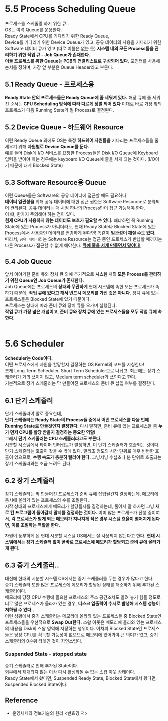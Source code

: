 # 5.5 Process Scheduling Queue
프로세스를 스케줄링 하기 위한 큐.. <br>
OS는 여려 Queue를 운용한다. <br>
Ready State에서 CPU를 기다리기 위한 Ready Queue, <br>
Device를 기다리기 위한 Device Queue가 있고, 공유 데이터의 사용을 기다리기 위한 Software 데이터 큐가 있고 (따로 이름은 없는 듯) **시스템 내의 모든 Process들을 관리하기 위한 작업 큐 - Job Queue가 존재한다.** <Br>
**이들 프로세스를 위한 Queue는 PCB의 연결리스트로 구성되어 있다.** 포인터를 사용해 순서를 정하며, 가장 앞 부분은 Queue Header라고 부른다. <Br>

## 5.1 Ready Queue - 프로세스용
**Ready State 안의 프로세스들은 Ready Queue에 줄 세워져 있다.** 해당 큐에 줄 세워진 순서는 **CPU Scheduling 방식에 따라 다르게 정렬 되어 있다** 이대로 바로 가장 앞의 프로세스가 다음 Running State가 될 Process로 결정된다. <br>

## 5.2 Device Queue - 하드웨어 Resource
이런 Ready Queue 외에도 OS는 특정 **하드웨어 자원들을** 기다리는 프로세스들을 줄 세우기 위해 **자원별로 Device Queue를 둔다.** <br>
예를 들어 Disk에 I/O 서비스를 요청한 Process들은 Disk I/O Queue에 Keyboard 입력을 받아야 하는 경우에는 keyboard I/O Queue에 줄을 서게 되는 것이다. (I/O이기 때문에 대게 Blocked State)

## 5.3 Software Resource용 Queue
이런 Queue들은 Software의 공유 데이터에 접근할 때도 필요하다 <br>
**데이터 일관성을** 위해 공유 데이터에 대한 접근 권한은 Software Resource로 분류되어 관리된다. 공유 데이터는 매 시점 하나의 Process만이 접근 가능해야 한다. <br>
이 떄, 한가지 주의해야 하는 점이 있다. <Br>
**현재 CPU가 사용하지 않는 데이터도 보호가 필요할 수 있다.** 왜냐하면 꼭 Running State에 있는 Process가 아니더라도, 현재 Ready State나 Blocked State에 있는 Process에서 사용중인 데이터를 변경하게 된다면! 똑같이 **일관성이 깨질 수도 있다.** <Br>
따라서, `공유 데이터`라는 Software Resource는 접근 중인 프로세스가 반납할 때까지는 다른 Process가 접근할 수 없게 해야한다. <U>**큐에 줄을 서게 만들면서 말이다!**</U> <br>


## 5.4 Job Queue
앞서 이야기한 준비 큐와 장치 큐 외에 추가적으로 **시스템 내의 모든 Process를 관리하기 위한 Queue인 Job Queue가 존재한다.** <br>
Job Queue에는 프로세스의 **상태와 무관하게** 현재 시스템에 속한 모든 프로세스가 속하기 때문에, **작업 큐에 있다고 해서 반드시 메모리를 가진 것은 아니다.**
장치 큐에 있는 프로세스들은 Blocked State에 있기 때문이다. <br>
프로세스는 상태에 따라 준비 큐와 장치 큐를 오가며 실행된다. <Br>
**작업 큐가 가장 넓은 개념이고, 준비 큐와 장치 큐에 있는 프로세스들을 모두 작업 큐에 속한다.** <br> <br>
 
# 5.6 Scheduler
**Scheduler는 Code이다.** <br>
어떤 프로세스에게 자원을 할당할지 결정하는 OS Kernel의 코드를 지칭한다! <br>
크게 Long Term Scheduler, Short Term Scheduler으로 나뉘고, 최근에는 장기 스케줄러가 거의 쓰이지 않고, Medium term scheduler가 쓰인다고 한다. <br>
기본적으로 장기 스케줄러는 막 만들어진 프로세스의 준비 큐 삽입 여부를 결정한다.

## 6.1 단기 스케줄러
단기 스케줄러야 말로 중요한데, <br>
**단기 스케줄러는 Ready State의 Process들 중에서 어떤 프로세스를 다음 번에 Running State로 만들것인지 결정한다.** 다시 말하면, 준비 큐에 있는 프로세스들 중 **누가 먼저 CPU를 할당 받을지 결정하는 중요한 역할!** <br>
그래서 **단기 스케줄러는 CPU 스케줄러라고도 부른다.** <br>
시분할 시스템에서 타이머 인터럽트가 발생하면, 이 단기 스케줄러가 호출되는 것이다. <br>
단기 스케줄러는 호출이 잦을 수 밖에 없다. 밀리초 정도의 시간 단위로 매우 빈번한 호출이 있으므로, **수행 속도가 충분히 빨라야 한다.** 그냥저냥 수십초나 분 단위로 호출되는 장기 스케줄러와는 조금 느려도 된다. <br>

## 6.2 장기 스케줄러
장기 스케줄러는 막 만들어진 프로세스가 준비 큐에 삽입될건지 결정하는데, 메모리에 동시에 올라가 있는 프로세스의 수를 조절한다. <br>
시작 상태의 프로세스에게 메모리가 할당될지를 결정하는데, 풀어서 말 하자면 그냥 **새로 킨 프로그램이 돌아갈지 말지를 결정하는 것이다.** 이미 많은 프로세스가 진행 중이여서, **각 프로세스가 받게 되는 메모리가 지나치게 적은 경우 시스템 효율이 떨어지게 된다면, 이를 조절하는 역할을 한다.** <Br>

자원이 풍부하게 된 현대 시분할 시스템 OS에서는 잘 사용되지 않는다고 한다. **현대 시스템에서는 장기 스케줄러 없이 곧바로 프로세스에 메모리가 할당되고 준비 큐에 올라가게 된다.**

## 6.3 중기 스케줄러..
대신에 현대의 시분할 시스템 OS에서는 중기 스케줄러를 두는 경우가 많다고 한다. <br>
중기 스케줄러 또한 많은 프로세스에 메모리가 할당된 상태를 해소하기 위해 추가된 스케줄러이다. <br>
메모리에 당장 CPU 수행에 필요한 프로세스의 주소 공간조차도 올려 놓기 힘들 정도로 너무 많은 프로세스가 올라가 있는 경우, **디스크 입출력이 수시로 발생해 시스템 성능이 저하될 수 있다..** <br> 
이런 상황에서 중기 스케줄러는 메모리에 올라와 있는 프로세스들 중 Blocked State인 프로세스들을 우선적으로 **Swap Out한다.** 스왑 아웃은 메모리에 올라와 있는 프로세스의 내용을 Disk의 스왑 영역에 저장하는 행위이다. 어차피 Blocked State인 프로세스들은 당장 CPU를 획득할 가능성이 없으므로 메모리에 있어봐야 큰 의미가 없고, 중기 스케줄러의 0순위 타겟인 것이 자연스럽다. <br> 

### Suspended State - stopped state
중기 스케줄러로 인해 추가된 State이다. <br>
외부에서 재개되지 않는 이상 다시 활성화될 수 없는 스왑 아웃 상태이다. <Br>
Ready State에서 왔다면, Suspended Ready State, Blocked State에서 왔다면, Suspended Blocked State이다. 

## Reference
- 운영체제와 정보기술의 원리 <반효경 저>  
